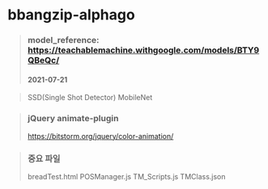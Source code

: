 # bbangzip-alphago

> ### model_reference: https://teachablemachine.withgoogle.com/models/BTY9QBeQc/
> #### 2021-07-21

> SSD(Single Shot Detector)
> MobileNet

> ### jQuery animate-plugin
> https://bitstorm.org/jquery/color-animation/

> ### 중요 파일
> breadTest.html
> POSManager.js
> TM_Scripts.js
> TMClass.json

